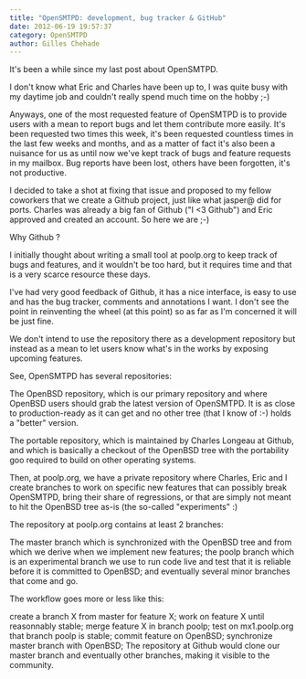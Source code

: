 ```yaml
---
title: "OpenSMTPD: development, bug tracker & GitHub"
date: 2012-06-19 19:57:37
category: OpenSMTPD
author: Gilles Chehade
---
```


It's been a while since my last post about OpenSMTPD.

I don't know what Eric and Charles have been up to, I was quite busy with my daytime job and couldn't really spend much time on the hobby ;-)

Anyways, one of the most requested feature of OpenSMTPD is to provide users with a mean to report bugs and let them contribute more easily. It's been requested two times this week, it's been requested countless times in the last few weeks and months, and as a matter of fact it's also been a nuisance for us as until now we've kept track of bugs and feature requests in my mailbox. Bug reports have been lost, others have been forgotten, it's not productive.

I decided to take a shot at fixing that issue and proposed to my fellow coworkers that we create a Github project, just like what jasper@ did for ports. Charles was already a big fan of Github ("I <3 Github") and Eric approved and created an account. So here we are ;-)

Why Github ?

I initially thought about writing a small tool at poolp.org to keep track of bugs and features, and it wouldn't be too hard, but it requires time and that is a very scarce resource these days.

I've had very good feedback of Github, it has a nice interface, is easy to use and has the bug tracker, comments and annotations I want. I don't see the point in reinventing the wheel (at this point) so as far as I'm concerned it will be just fine.

We don't intend to use the repository there as a development repository but instead as a mean to let users know what's in the works by exposing upcoming features.

See, OpenSMTPD has several repositories:

The OpenBSD repository, which is our primary repository and where OpenBSD users should grab the latest version of OpenSMTPD. It is as close to production-ready as it can get and no other tree (that I know of :-) holds a "better" version.

The portable repository, which is maintained by Charles Longeau at Github, and which is basically a checkout of the OpenBSD tree with the portability goo required to build on other operating systems.

Then, at poolp.org, we have a private repository where Charles, Eric and I create branches to work on specific new features that can possibly break OpenSMTPD, bring their share of regressions, or that are simply not meant to hit the OpenBSD tree as-is (the so-called "experiments" :)

The repository at poolp.org contains at least 2 branches:

The master branch which is synchronized with the OpenBSD tree and from which we derive when we implement new features; the poolp branch which is an experimental branch we use to run code live and test that it is reliable before it is committed to OpenBSD; and eventually several minor branches that come and go.

The workflow goes more or less like this:

create a branch X from master for feature X;
work on feature X until reasonnably stable;
merge feature X in branch poolp;
test on mx1.poolp.org that branch poolp is stable;
commit feature on OpenBSD;
synchronize master branch with OpenBSD;
The repository at Github would clone our master branch and eventually other branches, making it visible to the community.

